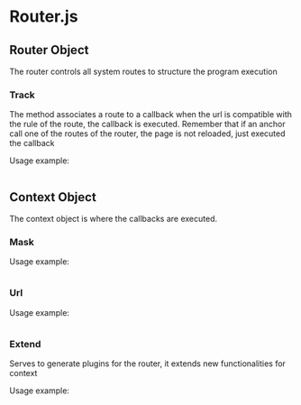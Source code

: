 Router.js
===============================

## Router Object

The router controls all system routes to structure the program execution

### Track

The method associates a route to a callback when the url is compatible with the rule of the route, the callback is executed. Remember that if an anchor call one of the routes of the router, the page is not reloaded, just executed the callback

Usage example:

```js

```

## Context Object

The context object is where the callbacks are executed.

### Mask

Usage example:

```js
```

### Url

Usage example:

```js
```

### Extend

Serves to generate plugins for the router, it extends new functionalities for context

Usage example:

```js
```
